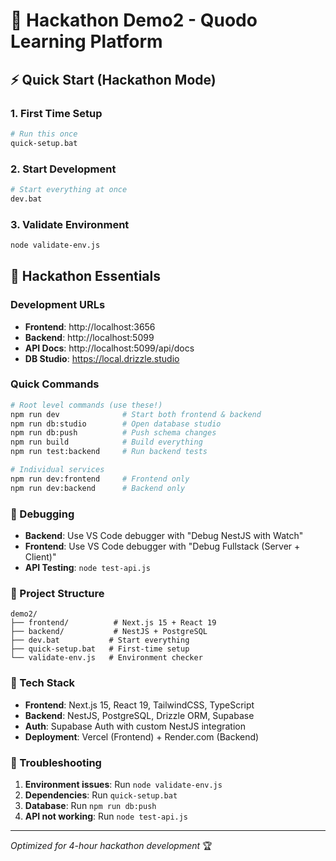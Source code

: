 # 🚀 Hackathon Demo2 - Quodo Learning Platform

## ⚡ Quick Start (Hackathon Mode)

### 1. First Time Setup
```bash
# Run this once
quick-setup.bat
```

### 2. Start Development
```bash
# Start everything at once
dev.bat
```

### 3. Validate Environment
```bash
node validate-env.js
```

## 🎯 Hackathon Essentials

### Development URLs
- **Frontend**: http://localhost:3656
- **Backend**: http://localhost:5099
- **API Docs**: http://localhost:5099/api/docs
- **DB Studio**: https://local.drizzle.studio

### Quick Commands
```bash
# Root level commands (use these!)
npm run dev              # Start both frontend & backend
npm run db:studio        # Open database studio
npm run db:push          # Push schema changes
npm run build            # Build everything
npm run test:backend     # Run backend tests

# Individual services
npm run dev:frontend     # Frontend only
npm run dev:backend      # Backend only
```

### 🐛 Debugging
- **Backend**: Use VS Code debugger with "Debug NestJS with Watch"
- **Frontend**: Use VS Code debugger with "Debug Fullstack (Server + Client)"
- **API Testing**: `node test-api.js`

### 📁 Project Structure
```
demo2/
├── frontend/          # Next.js 15 + React 19
├── backend/           # NestJS + PostgreSQL
├── dev.bat           # Start everything
├── quick-setup.bat   # First-time setup
└── validate-env.js   # Environment checker
```

### 🔧 Tech Stack
- **Frontend**: Next.js 15, React 19, TailwindCSS, TypeScript
- **Backend**: NestJS, PostgreSQL, Drizzle ORM, Supabase
- **Auth**: Supabase Auth with custom NestJS integration
- **Deployment**: Vercel (Frontend) + Render.com (Backend)

### 🚨 Troubleshooting
1. **Environment issues**: Run `node validate-env.js`
2. **Dependencies**: Run `quick-setup.bat`
3. **Database**: Run `npm run db:push`
4. **API not working**: Run `node test-api.js`

---
*Optimized for 4-hour hackathon development* 🏆